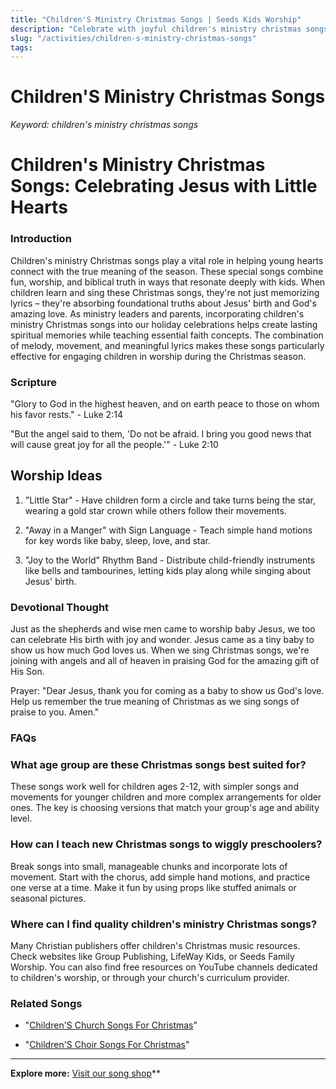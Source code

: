```yaml
---
title: "Children'S Ministry Christmas Songs | Seeds Kids Worship"
description: "Celebrate with joyful children's ministry christmas songs featuring biblical Christmas themes. Holiday worship music for children and families."
slug: "/activities/children-s-ministry-christmas-songs"
tags:
---
```


# Children'S Ministry Christmas Songs

_Keyword: children's ministry christmas songs_

# Children's Ministry Christmas Songs: Celebrating Jesus with Little Hearts

### Introduction
Children's ministry Christmas songs play a vital role in helping young hearts connect with the true meaning of the season. These special songs combine fun, worship, and biblical truth in ways that resonate deeply with kids. When children learn and sing these Christmas songs, they're not just memorizing lyrics – they're absorbing foundational truths about Jesus' birth and God's amazing love. As ministry leaders and parents, incorporating children's ministry Christmas songs into our holiday celebrations helps create lasting spiritual memories while teaching essential faith concepts. The combination of melody, movement, and meaningful lyrics makes these songs particularly effective for engaging children in worship during the Christmas season.

### Scripture
"Glory to God in the highest heaven, and on earth peace to those on whom his favor rests." - Luke 2:14

"But the angel said to them, 'Do not be afraid. I bring you good news that will cause great joy for all the people.'" - Luke 2:10

## Worship Ideas
1. "Little Star" - Have children form a circle and take turns being the star, wearing a gold star crown while others follow their movements.

2. "Away in a Manger" with Sign Language - Teach simple hand motions for key words like baby, sleep, love, and star.

3. "Joy to the World" Rhythm Band - Distribute child-friendly instruments like bells and tambourines, letting kids play along while singing about Jesus' birth.

### Devotional Thought
Just as the shepherds and wise men came to worship baby Jesus, we too can celebrate His birth with joy and wonder. Jesus came as a tiny baby to show us how much God loves us. When we sing Christmas songs, we're joining with angels and all of heaven in praising God for the amazing gift of His Son.

Prayer: "Dear Jesus, thank you for coming as a baby to show us God's love. Help us remember the true meaning of Christmas as we sing songs of praise to you. Amen."

### FAQs

### What age group are these Christmas songs best suited for?
These songs work well for children ages 2-12, with simpler songs and movements for younger children and more complex arrangements for older ones. The key is choosing versions that match your group's age and ability level.

### How can I teach new Christmas songs to wiggly preschoolers?
Break songs into small, manageable chunks and incorporate lots of movement. Start with the chorus, add simple hand motions, and practice one verse at a time. Make it fun by using props like stuffed animals or seasonal pictures.

### Where can I find quality children's ministry Christmas songs?
Many Christian publishers offer children's Christmas music resources. Check websites like Group Publishing, LifeWay Kids, or Seeds Family Worship. You can also find free resources on YouTube channels dedicated to children's worship, or through your church's curriculum provider.

### Related Songs

- "[Children'S Church Songs For Christmas](/activities/children-s-church-songs-for-christmas/)"

- "[Children'S Choir Songs For Christmas](/activities/children-s-choir-songs-for-christmas/)"

---

**Explore more:** [Visit our song shop](https://seedskidsworship.com/shop)**

<!-- Schema Markup -->
<script type="application/ld+json">
{
  "@context": "https://schema.org",
  "@type": "MusicRecording",
  "name": "Children'S Ministry Christmas Songs",
  "byArtist": {
    "@type": "MusicGroup",
    "name": "Seeds Kids Worship"
  },
  "isFamilyFriendly": true,
  "url": "https://seedskidsworship.com/activities/children-s-ministry-christmas-songs/"
}
</script>